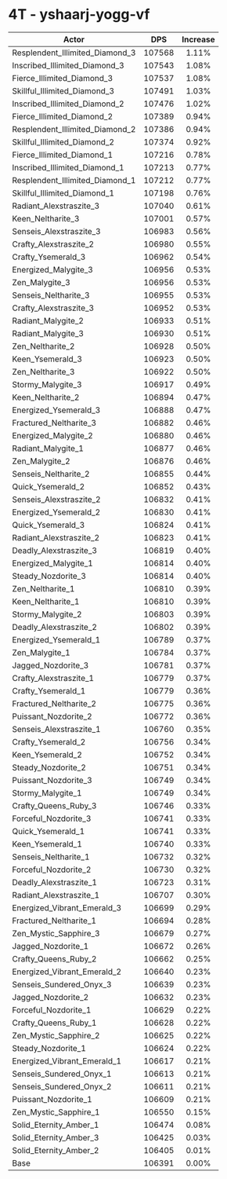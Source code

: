 # 4T - yshaarj-yogg-vf
| Actor | DPS | Increase |
|---|:---:|:---:|
|Resplendent_Illimited_Diamond_3|107568|1.11%|
|Inscribed_Illimited_Diamond_3|107543|1.08%|
|Fierce_Illimited_Diamond_3|107537|1.08%|
|Skillful_Illimited_Diamond_3|107491|1.03%|
|Inscribed_Illimited_Diamond_2|107476|1.02%|
|Fierce_Illimited_Diamond_2|107389|0.94%|
|Resplendent_Illimited_Diamond_2|107386|0.94%|
|Skillful_Illimited_Diamond_2|107374|0.92%|
|Fierce_Illimited_Diamond_1|107216|0.78%|
|Inscribed_Illimited_Diamond_1|107213|0.77%|
|Resplendent_Illimited_Diamond_1|107212|0.77%|
|Skillful_Illimited_Diamond_1|107198|0.76%|
|Radiant_Alexstraszite_3|107040|0.61%|
|Keen_Neltharite_3|107001|0.57%|
|Senseis_Alexstraszite_3|106983|0.56%|
|Crafty_Alexstraszite_2|106980|0.55%|
|Crafty_Ysemerald_3|106962|0.54%|
|Energized_Malygite_3|106956|0.53%|
|Zen_Malygite_3|106956|0.53%|
|Senseis_Neltharite_3|106955|0.53%|
|Crafty_Alexstraszite_3|106952|0.53%|
|Radiant_Malygite_2|106933|0.51%|
|Radiant_Malygite_3|106930|0.51%|
|Zen_Neltharite_2|106928|0.50%|
|Keen_Ysemerald_3|106923|0.50%|
|Zen_Neltharite_3|106922|0.50%|
|Stormy_Malygite_3|106917|0.49%|
|Keen_Neltharite_2|106894|0.47%|
|Energized_Ysemerald_3|106888|0.47%|
|Fractured_Neltharite_3|106882|0.46%|
|Energized_Malygite_2|106880|0.46%|
|Radiant_Malygite_1|106877|0.46%|
|Zen_Malygite_2|106876|0.46%|
|Senseis_Neltharite_2|106855|0.44%|
|Quick_Ysemerald_2|106852|0.43%|
|Senseis_Alexstraszite_2|106832|0.41%|
|Energized_Ysemerald_2|106830|0.41%|
|Quick_Ysemerald_3|106824|0.41%|
|Radiant_Alexstraszite_2|106823|0.41%|
|Deadly_Alexstraszite_3|106819|0.40%|
|Energized_Malygite_1|106814|0.40%|
|Steady_Nozdorite_3|106814|0.40%|
|Zen_Neltharite_1|106810|0.39%|
|Keen_Neltharite_1|106810|0.39%|
|Stormy_Malygite_2|106803|0.39%|
|Deadly_Alexstraszite_2|106802|0.39%|
|Energized_Ysemerald_1|106789|0.37%|
|Zen_Malygite_1|106784|0.37%|
|Jagged_Nozdorite_3|106781|0.37%|
|Crafty_Alexstraszite_1|106779|0.37%|
|Crafty_Ysemerald_1|106779|0.36%|
|Fractured_Neltharite_2|106775|0.36%|
|Puissant_Nozdorite_2|106772|0.36%|
|Senseis_Alexstraszite_1|106760|0.35%|
|Crafty_Ysemerald_2|106756|0.34%|
|Keen_Ysemerald_2|106752|0.34%|
|Steady_Nozdorite_2|106751|0.34%|
|Puissant_Nozdorite_3|106749|0.34%|
|Stormy_Malygite_1|106749|0.34%|
|Crafty_Queens_Ruby_3|106746|0.33%|
|Forceful_Nozdorite_3|106741|0.33%|
|Quick_Ysemerald_1|106741|0.33%|
|Keen_Ysemerald_1|106740|0.33%|
|Senseis_Neltharite_1|106732|0.32%|
|Forceful_Nozdorite_2|106730|0.32%|
|Deadly_Alexstraszite_1|106723|0.31%|
|Radiant_Alexstraszite_1|106707|0.30%|
|Energized_Vibrant_Emerald_3|106699|0.29%|
|Fractured_Neltharite_1|106694|0.28%|
|Zen_Mystic_Sapphire_3|106679|0.27%|
|Jagged_Nozdorite_1|106672|0.26%|
|Crafty_Queens_Ruby_2|106662|0.25%|
|Energized_Vibrant_Emerald_2|106640|0.23%|
|Senseis_Sundered_Onyx_3|106639|0.23%|
|Jagged_Nozdorite_2|106632|0.23%|
|Forceful_Nozdorite_1|106629|0.22%|
|Crafty_Queens_Ruby_1|106628|0.22%|
|Zen_Mystic_Sapphire_2|106625|0.22%|
|Steady_Nozdorite_1|106624|0.22%|
|Energized_Vibrant_Emerald_1|106617|0.21%|
|Senseis_Sundered_Onyx_1|106613|0.21%|
|Senseis_Sundered_Onyx_2|106611|0.21%|
|Puissant_Nozdorite_1|106609|0.21%|
|Zen_Mystic_Sapphire_1|106550|0.15%|
|Solid_Eternity_Amber_1|106474|0.08%|
|Solid_Eternity_Amber_3|106425|0.03%|
|Solid_Eternity_Amber_2|106405|0.01%|
|Base|106391|0.00%|
